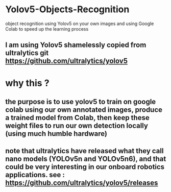 # Yolov5-Objects-Recognition
object recognition using Yolov5 on your own images and using Google Colab to speed up the learning process
## I am using Yolov5 shamelessly copied from ultralytics git https://github.com/ultralytics/yolov5
# why this ?
## the purpose is to use yolov5 to train on  google colab using our own annotated images, produce a trained model from Colab, then keep these weight files to run our own detection locally (using much humble hardware) 
## note that ultralytics have released what they call nano models (YOLOv5n and YOLOv5n6), and that could be very interesting in our onboard robotics applications. see : https://github.com/ultralytics/yolov5/releases
